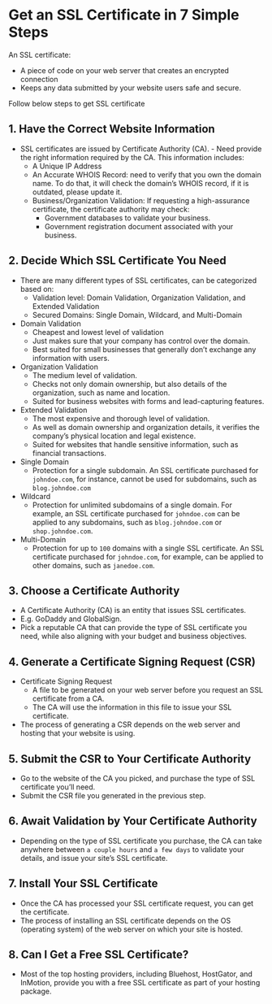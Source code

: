# Get an SSL Certificate in 7 Simple Steps
An SSL certificate: 
- A piece of code on your web server that creates an encrypted connection
- Keeps any data submitted by your website users safe and secure.

Follow below steps to get SSL certificate
## 1. Have the Correct Website Information
- SSL certificates are issued by Certificate Authority (CA). - Need provide the right information required by the CA. This information includes:
    - A Unique IP Address
    - An Accurate WHOIS Record: need to verify that you own the domain name. To do that, it will check the domain’s WHOIS record, if it is outdated, please update it.
    - Business/Organization Validation: If requesting a high-assurance certificate, the certificate authority may check:
        - Government databases to validate your business.
        - Government registration document associated with your business.
## 2. Decide Which SSL Certificate You Need
- There are many different types of SSL certificates, can be categorized based on:
    - Validation level: Domain Validation, Organization Validation, and Extended Validation
    - Secured Domains: Single Domain, Wildcard, and Multi-Domain
- Domain Validation
    - Cheapest and lowest level of validation
    - Just makes sure that your company has control over the domain. 
    - Best suited for small businesses that generally don’t exchange any information with users.
- Organization Validation
    - The medium level of validation. 
    - Checks not only domain ownership, but also details of the organization, such as name and location. 
    - Suited for business websites with forms and lead-capturing features.
- Extended Validation
    - The most expensive and thorough level of validation.
    - As well as domain ownership and organization details, it verifies the company’s physical location and legal existence.
    - Suited for websites that handle sensitive information, such as financial transactions.
- Single Domain
    - Protection for a single subdomain. An SSL certificate purchased for `johndoe.com`, for instance, cannot be used for subdomains, such as `blog.johndoe.com`
- Wildcard
    - Protection for unlimited subdomains of a single domain. For example, an SSL certificate purchased for `johndoe.com` can be applied to any subdomains, such as `blog.johndoe.com` or `shop.johndoe.com`.
- Multi-Domain
    - Protection for up to `100` domains with a single SSL certificate. An SSL certificate purchased for `johndoe.com`, for example, can be applied to other domains, such as `janedoe.com`.
## 3. Choose a Certificate Authority
- A Certificate Authority (CA) is an entity that issues SSL certificates.
- E.g. GoDaddy and GlobalSign.
- Pick a reputable CA that can provide the type of SSL certificate you need, while also aligning with your budget and business objectives.
## 4. Generate a Certificate Signing Request (CSR)
- Certificate Signing Request
    - A file to be generated on your web server before you request an SSL certificate from a CA.
    - The CA will use the information in this file to issue your SSL certificate.
- The process of generating a CSR depends on the web server and hosting that your website is using.
## 5. Submit the CSR to Your Certificate Authority
- Go to the website of the CA you picked, and purchase the type of SSL certificate you’ll need.
- Submit the CSR file you generated in the previous step.
## 6. Await Validation by Your Certificate Authority
- Depending on the type of SSL certificate you purchase, the CA can take anywhere between `a couple hours` and `a few days` to validate your details, and issue your site’s SSL certificate.
## 7. Install Your SSL Certificate
- Once the CA has processed your SSL certificate request, you can get the certificate.
- The process of installing an SSL certificate depends on the OS (operating system) of the web server on which your site is hosted.
## 8. Can I Get a Free SSL Certificate?
- Most of the top hosting providers, including Bluehost, HostGator, and InMotion, provide you with a free SSL certificate as part of your hosting package.
